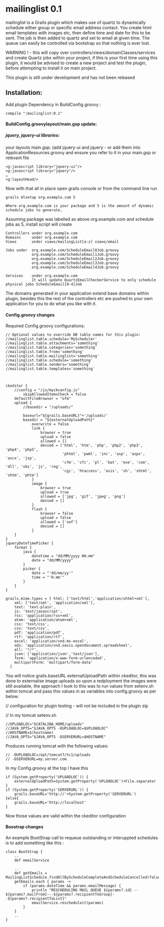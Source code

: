 mailinglist 0.1
=======================


mailinglist is a Grails plugin which makes use of quartz to dynamically schedule either group or specific email address contact.
You create html email templates with images etc, then define time and date for this to be sent. The job is then added to quartz and set to email at given time.
The queue can easily be controlled via bootstrap so that nothing is ever lost.


WARNING ! - this will copy over controllers/views/domainClasses/services and create Quartz jobs within your project, if this is your first time using this plugin, it would be advised to create a new project and test the plugin, before attempting to install it on main project.

This plugin is still under development and has not been released



## Installation:
Add plugin Dependency in BuildConfig.groovy :

	compile ":mailinglist:0.1"


#### BuildConfig.groovylayout/main.gsp update:

##### jquery, jquery-ui libraries:
your layouts main.gsp: (add jquery-ui and jquery - or add them into ApplicationResources.groovy and ensure you refer to it in your main.gsp or relevant file

	<g:javascript library="jquery-ui"/>
	<g:javascript library="jquery"/>
	…
	<g:layoutHead/>



Now with that all in place open grails console or from the command line run

	grails mlsetup org.example.com 5

	Where org.example.com is your package and 5 is the amount of dynamic schedule jobs to generate,

Assuming package was labelled as above org.example.com and schedule jobs as 5, install script will create

	Controllers under org.example.com
	Domains 	under org.example.com
	Views 		under views/mailingList[a-z] views/email

	Jobs under 	org.example.com/ScheduleEmail0Job.groovy
			   	org.example.com/ScheduleEmail1Job.groovy
			   	org.example.com/ScheduleEmail2Job.groovy
			   	org.example.com/ScheduleEmail3Job.groovy
			   	org.example.com/ScheduleEmail4Job.groovy

	Services 	under org.example.com
				It will update QuartzEmailCheckerService to only schedule physical jobs ScheduleEmail[0-4]Job


The domains generated in your application extend base domains within plugin, besides this the rest of the controllers etc are pushed to your own application for you to do what you like with it.



#### Config.groovy changes

Required Config.groovy configurations:


	// Optional values to override DB table names for this plugin:
	//mailinglist.table.schedule='MyScheduler'
	//mailinglist.table.attachments='something'
	//mailinglist.table.categories='something'
	//mailinglist.table.from='something'
	//mailinglist.table.mailinglist='something'
	//mailinglist.table.schedule='something'
	//mailinglist.table.senders='something'
	//mailinglist.table.templates='something'



	ckeditor {
		//config = "/js/myckconfig.js"
			skipAllowedItemsCheck = false
		defaultFileBrowser = "ofm"
		upload {
			//basedir = "/uploads/"

			baseurl="${grails.baseURL}"+'/uploads/'
			basedir = "${externalUploadPath}"
				overwrite = false
				link {
					browser = true
					upload = false
					allowed = []
					denied = ['html', 'htm', 'php', 'php2', 'php3', 'php4', 'php5',
							  'phtml', 'pwml', 'inc', 'asp', 'aspx', 'ascx', 'jsp',
							  'cfm', 'cfc', 'pl', 'bat', 'exe', 'com', 'dll', 'vbs', 'js', 'reg',
							  'cgi', 'htaccess', 'asis', 'sh', 'shtml', 'shtm', 'phtm']
				}
				image {
					browser = true
					upload = true
					allowed = ['jpg', 'gif', 'jpeg', 'png']
					denied = []
				}
				flash {
					browser = false
					upload = false
					allowed = ['swf']
					denied = []
				}
		}
	}
	jqueryDateTimePicker {
		format {
			java {
				datetime = "dd/MM/yyyy HH.mm"
				date = "dd/MM/yyyy"
			}
			picker {
				date = "'dd/mm/yy'"
				time = "'H.mm'"
			}
		}
	}

	grails.mime.types = [ html: ['text/html','application/xhtml+xml'],
		xml: ['text/xml', 'application/xml'],
		text: 'text-plain',
		js: 'text/javascript',
		rss: 'application/rss+xml',
		atom: 'application/atom+xml',
		css: 'text/css',
		csv: 'text/csv',
		pdf: 'application/pdf',
		rtf: 'application/rtf',
		excel: 'application/vnd.ms-excel',
		ods: 'application/vnd.oasis.opendocument.spreadsheet',
		all: '*/*',
		json: ['application/json','text/json'],
		form: 'application/x-www-form-urlencoded',
		multipartForm: 'multipart/form-data'
	  ]



You will notice 	grails.baseURL externalUploadPath within ckeditor, this was done to externalise image uploads so upon a redployment the images were still available, the approach I took to this was to run values from setenv.sh within tomcat and pass this values in as variables into config.groovy as per below:


// configuration for plugin testing - will not be included in the plugin zip


// In my tomcat setenv.sh

	//UPLOADLOC="$CATALINA_HOME/uploads"
	//JAVA_OPTS="$JAVA_OPTS -DUPLOADLOC=$UPLOADLOC"
	//HOSTNAME=$(hostname)
	//JAVA_OPTS="$JAVA_OPTS -DSERVERURL=$HOSTNAME"


Produces running tomcat with the following values:

	// -DUPLOADLOC=/opt/tomcat7/tc1/uploads
	// -DSERVERURL=my.server.com


In my Config.groovy at the top I have this

	if (System.getProperty('UPLOADLOC')) {
		externalUploadPath=System.getProperty('UPLOADLOC')+File.separator
	}
	if (System.getProperty('SERVERURL')) {
		grails.baseURL='http://'+System.getProperty('SERVERURL')
	}else{
		grails.baseURL='http://localhost'
	}

Now those values are valid within the ckeditor configuration



#### Boostrap changes

An example BootStrap call to requeue outstanding or interuppted schedules is to add something like this :


    class BootStrap {
        ..
        def emailService

        ..
        def getEmails = MailingListSchedule.findAllByScheduleCompleteAndScheduleCancelled(false,false)
        getEmails.each { params ->
            if (params.dateTime && params.emailMessage) {
                println "RESCHEDULING MAIL QUEUE ${params?.id} --       ${params?.mailFrom}---${params?.recipientToGroup}--${params?.recipientToList}"
                emailService.rescheduleit(params)
            }
        }
        ..
    }
